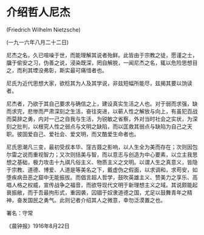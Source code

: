 # 介绍哲人尼杰

(Friedrich Wilhelm Nietzsche)

 

(一九一六年八月二十二日)

 

尼杰之名，久已喧噪于世，而能理解其说者殆鲜。此皆由于宗教之徒，愿谨之士，牖于偷安之习，伪善之说，浸染既深，罔自解脱，一闻尼杰之名，辄以危险思想目之，而利其堙没弗彰，斯实最可痛惜者也。

尼氏为近代思想大家，欲稔其为人及其学说，非兹短幅所能尽，兹揭其要以饷读者。

尼杰者，乃欲于其自己要求与确信之上，建设真实生活之人也。对于弱而求强，缺而求完，悲惨而严肃深刻之生活，奋往突进，以蕲人性之解放与向上，有虽犯百战而莫辞之勇，内对一己之自我与生活，为锐敏之省察，外对当时社会之实状，为深刻之批判，以根究人性之弱点与文明之缺陷，而以匡救其弱点与缺陷为自己之天职。彼固爱自己、爱社会、爱文明，而又酷爱生命者也。

尼氏思潮凡三变，最初受叔本华、窪古聂之影响，以人生全为美而存在；次则因包尔雷之说而重视智力；又次则括美与智，而以意志与创造为中心要素，以立主我思想之基础，极力攻击十九祺凡俗主义、物质主义之文明。以谓人生之真意义，皆隐于宗教、道德、博爱、人道是等美名之下，戴虚伪之假面，以求调和，求苟安，如堕疾病丑恶之窟中无能振拔。而倡言超人哲学，鼓吹英雄主义、赞美力之享乐、高唱人格之权威，宣传战争之福音，而欲导现代文明于新理想主义之域。其说颇能起衰振敝，而于吾最拘形式，重因袭，囚锢于奴隶道德之国，尤足以鼓舞青年之精神，奋发国民之勇气。此则记者介绍其人之微意，幸勿泛漠置之也。

 

署名：守常

《晨钟报》1916年8月22日

 

 

 

